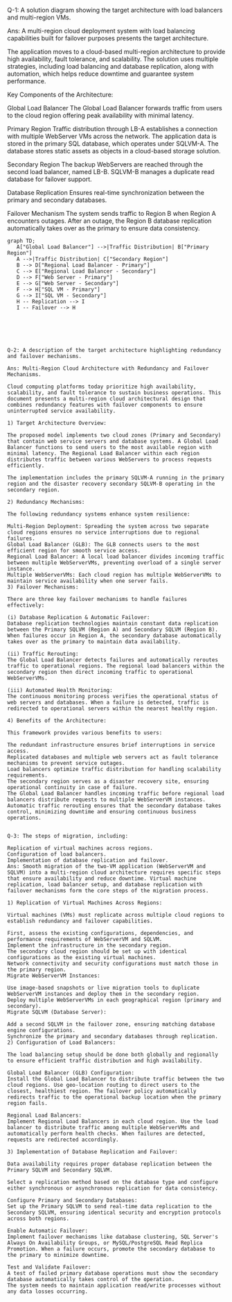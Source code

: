 Q-1: A solution diagram showing the target architecture with load balancers and multi-region VMs.

Ans: A multi-region cloud deployment system with load balancing capabilities built for failover purposes presents the target architecture.

The application moves to a cloud-based multi-region architecture to provide high availability, fault tolerance, and scalability. The solution uses multiple strategies, including load balancing and database replication, along with automation, which helps reduce downtime and guarantee system performance.

Key Components of the Architecture:

Global Load Balancer
The Global Load Balancer forwards traffic from users to the cloud region offering peak availability with minimal latency.

Primary Region
Traffic distribution through LB-A establishes a connection with multiple WebServer VMs across the network.
The application data is stored in the primary SQL database, which operates under SQLVM-A.
The database stores static assets as objects in a cloud-based storage solution.

Secondary Region
The backup WebServers are reached through the second load balancer, named LB-B.
SQLVM-B manages a duplicate read database for failover support.

Database Replication
Ensures real-time synchronization between the primary and secondary databases.

Failover Mechanism
The system sends traffic to Region B when Region A encounters outages.
After an outage, the Region B database replication automatically takes over as the primary to ensure data consistency.

 ```mermaid
graph TD;
    A["Global Load Balancer"] -->|Traffic Distribution| B["Primary Region"]
    A -->|Traffic Distribution| C["Secondary Region"]
    B --> D["Regional Load Balancer - Primary"]
    C --> E["Regional Load Balancer - Secondary"]
    D --> F["Web Server - Primary"]
    E --> G["Web Server - Secondary"]
    F --> H["SQL VM - Primary"]
    G --> I["SQL VM - Secondary"]
    H -- Replication --> I
    I -- Failover --> H






Q-2: A description of the target architecture highlighting redundancy and failover mechanisms.

Ans: Multi-Region Cloud Architecture with Redundancy and Failover Mechanisms.

Cloud computing platforms today prioritize high availability, scalability, and fault tolerance to sustain business operations. This document presents a multi-region cloud architectural design that combines redundancy features with failover components to ensure uninterrupted service availability.

1) Target Architecture Overview:

The proposed model implements two cloud zones (Primary and Secondary) that contain web service servers and database systems. A Global Load Balancer functions to send users to the most available region with minimal latency. The Regional Load Balancer within each region distributes traffic between various WebServers to process requests efficiently.

The implementation includes the primary SQLVM-A running in the primary region and the disaster recovery secondary SQLVM-B operating in the secondary region.

2) Redundancy Mechanisms:

The following redundancy systems enhance system resilience:

Multi-Region Deployment: Spreading the system across two separate cloud regions ensures no service interruptions due to regional failures.
Global Load Balancer (GLB): The GLB connects users to the most efficient region for smooth service access.
Regional Load Balancer: A local load balancer divides incoming traffic between multiple WebServerVMs, preventing overload of a single server instance.
Multiple WebServerVMs: Each cloud region has multiple WebServerVMs to maintain service availability when one server fails.
3) Failover Mechanisms:

There are three key failover mechanisms to handle failures effectively:

(i) Database Replication & Automatic Failover:
Database replication technologies maintain constant data replication between the Primary SQLVM (Region A) and Secondary SQLVM (Region B). When failures occur in Region A, the secondary database automatically takes over as the primary to maintain data availability.

(ii) Traffic Rerouting:
The Global Load Balancer detects failures and automatically reroutes traffic to operational regions. The regional load balancers within the secondary region then direct incoming traffic to operational WebServerVMs.

(iii) Automated Health Monitoring:
The continuous monitoring process verifies the operational status of web servers and databases. When a failure is detected, traffic is redirected to operational servers within the nearest healthy region.

4) Benefits of the Architecture:

This framework provides various benefits to users:

The redundant infrastructure ensures brief interruptions in service access.
Replicated databases and multiple web servers act as fault tolerance mechanisms to prevent service outages.
Load balancers optimize traffic distribution for handling scalability requirements.
The secondary region serves as a disaster recovery site, ensuring operational continuity in case of failure.
The Global Load Balancer handles incoming traffic before regional load balancers distribute requests to multiple WebServerVM instances. Automatic traffic rerouting ensures that the secondary database takes control, minimizing downtime and ensuring continuous business operations.


Q-3: The steps of migration, including:

Replication of virtual machines across regions.
Configuration of load balancers.
Implementation of database replication and failover.
Ans: Smooth migration of the two-VM application (WebServerVM and SQLVM) into a multi-region cloud architecture requires specific steps that ensure availability and reduce downtime. Virtual machine replication, load balancer setup, and database replication with failover mechanisms form the core steps of the migration process.

1) Replication of Virtual Machines Across Regions:

Virtual machines (VMs) must replicate across multiple cloud regions to establish redundancy and failover capabilities.

First, assess the existing configurations, dependencies, and performance requirements of WebServerVM and SQLVM.
Implement the infrastructure in the secondary region.
The secondary cloud region should be set up with identical configurations as the existing virtual machines.
Network connectivity and security configurations must match those in the primary region.
Migrate WebServerVM Instances:

Use image-based snapshots or live migration tools to duplicate WebServerVM instances and deploy them in the secondary region.
Deploy multiple WebServerVMs in each geographical region (primary and secondary).
Migrate SQLVM (Database Server):

Add a second SQLVM in the failover zone, ensuring matching database engine configurations.
Synchronize the primary and secondary databases through replication.
2) Configuration of Load Balancers:

The load balancing setup should be done both globally and regionally to ensure efficient traffic distribution and high availability.

Global Load Balancer (GLB) Configuration:
Install the Global Load Balancer to distribute traffic between the two cloud regions. Use geo-location routing to direct users to the closest, healthiest region. The failover policy automatically redirects traffic to the operational backup location when the primary region fails.

Regional Load Balancers:
Implement Regional Load Balancers in each cloud region. Use the load balancer to distribute traffic among multiple WebServerVMs and automatically perform health checks. When failures are detected, requests are redirected accordingly.

3) Implementation of Database Replication and Failover:

Data availability requires proper database replication between the Primary SQLVM and Secondary SQLVM.

Select a replication method based on the database type and configure either synchronous or asynchronous replication for data consistency.

Configure Primary and Secondary Databases:
Set up the Primary SQLVM to send real-time data replication to the Secondary SQLVM, ensuring identical security and encryption protocols across both regions.

Enable Automatic Failover:
Implement failover mechanisms like database clustering, SQL Server's Always On Availability Groups, or MySQL/PostgreSQL Read Replica Promotion. When a failure occurs, promote the secondary database to the primary to minimize downtime.

Test and Validate Failover:
A test of failed primary database operations must show the secondary database automatically takes control of the operation.
The system needs to maintain application read/write processes without any data losses occurring.
